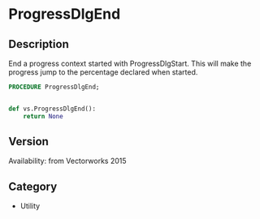 # ProgressDlgEnd

## Description
End a progress context started with ProgressDlgStart. This will make the progress jump to the percentage declared when started.

```pascal
PROCEDURE ProgressDlgEnd;
```

```python

def vs.ProgressDlgEnd():
    return None
```

## Version
Availability: from Vectorworks 2015
## Category
* Utility

